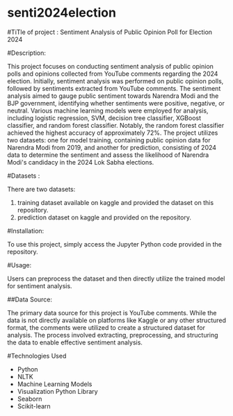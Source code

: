 # senti2024election

#TiTle of project : 
Sentiment Analysis of Public Opinion Poll for Election 2024


#Description:

This project focuses on conducting sentiment analysis of public opinion polls and opinions collected from YouTube comments regarding the 2024 election. Initially, sentiment analysis was performed on public opinion polls, followed by sentiments extracted from YouTube comments. The sentiment analysis aimed to gauge public sentiment towards Narendra Modi and the BJP government, identifying whether sentiments were positive, negative, or neutral. Various machine learning models were employed for analysis, including logistic regression, SVM, decision tree classifier, XGBoost classifier, and random forest classifier. Notably, the random forest classifier achieved the highest accuracy of approximately 72%. The project utilizes two datasets: one for model training, containing public opinion data for Narendra Modi from 2019, and another for prediction, consisting of 2024 data to determine the sentiment and assess the likelihood of Narendra Modi's candidacy in the 2024 Lok Sabha elections. 


#Datasets : 

There are two datasets:
1. training dataset available on kaggle and provided the dataset on this repository.
2. prediction dataset on kaggle and provided on the repository.

   
#Installation:

To use this project, simply access the Jupyter Python code provided in the repository.

#Usage:

Users can preprocess the dataset and then directly utilize the trained model for sentiment analysis.

##Data Source:

The primary data source for this project is YouTube comments. While the data is not directly available on platforms like Kaggle or any other structured format, the comments were utilized to create a structured dataset for analysis. The process involved extracting, preprocessing, and structuring the data to enable effective sentiment analysis.

#Technologies Used
* Python
* NLTK
* Machine Learning Models
* Visualization Python Library
* Seaborn
* Scikit-learn

